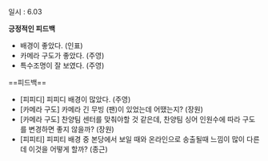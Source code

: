 일시 : 6.03


**긍정적인 피드백**
- 배경이 좋았다.  (인표)
- 카메라 구도가 좋았다. (주영)
- 특수조명이 잘 보였다. (주영)


==피드백==
- [피피디] 피피디 배경이 많았다. (주영)
- [카메라 구도] 카메라 긴 무빙 (팬)이 있었는데 어땠는지? (장원)
- [카메라 구도] 찬양팀 센터를 맞춰야할 것 같은데, 찬양팀 싱어 인원수에 따라 구도를 변경하면 좋지 않을까? (장원)
- [피피티] 피피티 배경 중 본당에서 보일 때와 온라인으로 송출될때 느낌이 많이 다른데 이것을 어떻게 할까? (종근)



